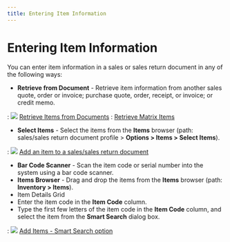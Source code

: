 ```yaml
---
title: Entering Item Information
---
```


# Entering Item Information


You can enter item information in a sales or sales return document in  any of the following ways:

- **Retrieve 
 from Document** - Retrieve item information from another sales quote,  order or invoice; purchase quote, order, receipt, or invoice; or credit  memo.

: ![]({{site.sp_baseurl}}/img/lens.gif) [Retrieve  Items from Documents]({{site.sp_baseurl}}/sales-docs/docs-profile/contents/item-info/details/add-kits/retrieve_items_from_documents.html)
: [Retrieve  Matrix Items]({{site.sp_baseurl}}/sales-docs/docs-profile/contents/item-info/details/matrix-items-dlg/retrieving_an_item_matrix_item.html)

- **Select 
 Items** - Select the items from the **Items**  browser (path: sales/sales return document profile > **Options 
 &gt; Items &gt; Select Items**).

: ![]({{site.sp_baseurl}}/img/lens.gif) [Add  an item to a sales/sales return document]({{site.sp_baseurl}}/sales-docs/docs-profile/contents/item-info/details/add-kits/retrieving_items_item_details_grid_sales_document_content.html)

- **Bar 
 Code Scanner** - Scan the item code or serial number into the system  using a bar code scanner.
- **Items 
 Browser** - Drag and drop the items from the **Items**  browser (path: **Inventory &gt; Items**).
- Item  Details Grid
- Enter the item code  in the **Item Code** column.
- Type the first few  letters of the item code in the **Item 
 Code** column, and select the item from the **Smart 
 Search** dialog box.

: ![]({{site.sp_baseurl}}/img/lens.gif) [Add  Items - Smart Search option]({{site.sp_baseurl}}/misc/add_items_smart_search_option_sales_document.html)
